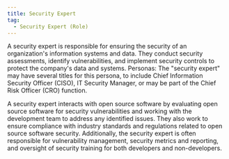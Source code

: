 ```yaml
---
title: Security Expert
tag:
  - Security Expert (Role)
---
```

A security expert is responsible for ensuring the security of an organization's information systems and data. They conduct security assessments, identify vulnerabilities, and implement security controls to protect the company's data and systems.
Personas: The "security expert" may have several titles for this persona, to include Chief Information Security Officer (CISO), IT Security Manager, or may be part of the Chief Risk Officer (CRO) function. 

A security expert interacts with open source software by evaluating open source software for security vulnerabilities and working with the development team to address any identified issues. They also work to ensure compliance with industry standards and regulations related to open source software security. Additionally, the security expert is often responsible for vulnerability management, security metrics and reporting, and oversight of security training for both developers and non-developers. 